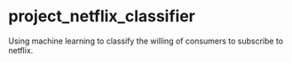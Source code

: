 # project_netflix_classifier
Using machine learning to classify the willing of consumers to subscribe to netflix.
